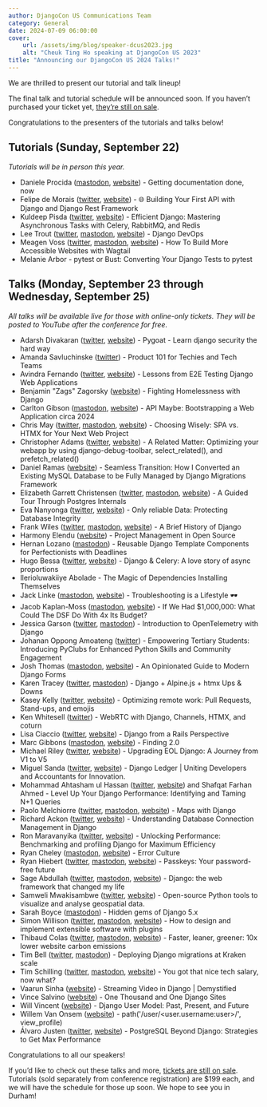 ```yaml
---
author: DjangoCon US Communications Team
category: General
date: 2024-07-09 06:00:00
cover:
    url: /assets/img/blog/speaker-dcus2023.jpg
    alt: "Cheuk Ting Ho speaking at DjangoCon US 2023"
title: "Announcing our DjangoCon US 2024 Talks!"
---
```


We are thrilled to present our tutorial and talk lineup!

The final talk and tutorial schedule will be announced soon. If you haven’t purchased your ticket yet, [they’re still on sale]({{site.ticket_link}}).

Congratulations to the presenters of the tutorials and talks below!

## Tutorials (Sunday, September 22)

_Tutorials will be in person this year._

- Daniele Procida ([mastodon](https://mastodon.online/@EvilDMP), [website](https://vurt.org)) - Getting documentation done, now
- Felipe de Morais ([twitter](https://twitter.com/felipedemorais_), [website](https://felipedemorais.com.br/)) - 🌐 Building Your First API with Django and Django Rest Framework
- Kuldeep Pisda ([twitter](https://twitter.com/kdpisda), [website](https://kdpisda.in/)) - Efficient Django: Mastering Asynchronous Tasks with Celery, RabbitMQ, and Redis
- Lee Trout ([twitter](https://twitter.com/thecodewritesme), [mastodon](https://hachyderm.io/@leet), [website](http://leetrout.com)) - Django DevOps
- Meagen Voss ([twitter](https://twitter.com/meagenvoss), [mastodon](https://fosstodon.org/@vossisboss), [website](https://www.meagenvoss.com/)) - How To Build More Accessible Websites with Wagtail
- Melanie Arbor  - pytest or Bust: Converting Your Django Tests to pytest

## Talks (Monday, September 23 through Wednesday, September 25)

_All talks will be available live for those with online-only tickets. They will be posted to YouTube after the conference for free._

- Adarsh Divakaran ([twitter](https://twitter.com/adarshd905), [website](https://blog.adarshd.dev)) - Pygoat - Learn django security the hard way
- Amanda Savluchinske ([twitter](https://twitter.com/afsavluchinske)) - Product 101 for Techies and Tech Teams
- Avindra Fernando ([twitter](https://twitter.com/avindrafernando), [website](https://taprobaneconsulting.tech/)) - Lessons from E2E Testing Django Web Applications
- Benjamin "Zags" Zagorsky ([website](https://zagaran.com/)) - Fighting Homelessness with Django
- Carlton Gibson ([mastodon](https://fosstodon.org/@carlton), [website](https://noumenal.es)) - API Maybe: Bootstrapping a Web Application circa 2024
- Chris May ([twitter](https://twitter.com/_chrismay), [mastodon](https://fosstodon.org/@_chrismay), [website](https://everydaysuperpowers.dev)) - Choosing Wisely: SPA vs. HTMX for Your Next Web Project
- Christopher Adams ([twitter](https://twitter.com/adamsc64), [website](http://christopheradams.info)) - A Related Matter: Optimizing your webapp by using django-debug-toolbar, select_related(), and prefetch_related()
- Daniel Ramas ([website](http://www.github.com/Daniel-Ramas)) - Seamless Transition: How I Converted an Existing MySQL Database to be Fully Managed by Django Migrations Framework
- Elizabeth Garrett Christensen ([twitter](https://twitter.com/sqlliz), [mastodon](https://fosstodon.org/@sqlliz), [website](https://www.crunchydata.com/blog/author/elizabeth-christensen)) - A Guided Tour Through Postgres Internals
- Eva Nanyonga ([twitter](https://twitter.com/evananyonga), [website](https://www.linkedin.com/in/eva-nanyonga-143b6b33/)) - Only reliable Data: Protecting Database Integrity
- Frank Wiles ([twitter](https://twitter.com/fwiles), [mastodon](https://frankwiles.social/@frank), [website](https://www.revsys.com)) - A Brief History of Django
- Harmony Elendu ([website](https://medium.com/harmonyelendu/)) - Project Management in Open Source
- Hernan Lozano ([mastodon](https://fosstodon.org/@hernantz)) - Reusable Django Template Components for Perfectionists with Deadlines
- Hugo Bessa ([twitter](https://twitter.com/hugoabessa), [website](https://bessa.me)) - Django & Celery: A love story of async proportions
- Ilerioluwakiiye Abolade - The Magic of Dependencies Installing Themselves
- Jack Linke ([mastodon](https://social.jacklinke.com/@jack), [website](https://jacklinke.com/)) - Troubleshooting is a Lifestyle 🕶️
- Jacob Kaplan-Moss ([mastodon](https://jacobian.org/@jacob), [website](https://jacobian.org/)) - If We Had $1,000,000: What Could The DSF Do With 4x Its Budget?
- Jessica Garson ([twitter](https://twitter.com/jessicagarson), [mastodon](https://macaw.social/@jessicagarson)) - Introduction to OpenTelemetry with Django
- Johanan Oppong Amoateng ([twitter](https://twitter.com/johanan2001)) - Empowering Tertiary Students: Introducing PyClubs for Enhanced Python Skills and Community Engagement
- Josh Thomas ([mastodon](https://joshthomas.dev/@josh), [website](https://joshthomas.dev)) - An Opinionated Guide to Modern Django Forms
- Karen Tracey ([twitter](https://twitter.com/km_tracey), [mastodon](https://fosstodon.org/@kmtracey)) - Django + Alpine.js + htmx Ups & Downs
- Kasey Kelly ([twitter](https://twitter.com/kaseykelly), [website](https://lincolnloop.com/)) - Optimizing remote work: Pull Requests, Stand-ups, and emojis
- Ken Whitesell ([twitter](https://twitter.com/KenWhitesell)) - WebRTC with Django, Channels, HTMX, and coturn
- Lisa Ciaccio ([twitter](https://twitter.com/LisaChacho), [website](https://www.lisachacho.com)) - Django from a Rails Perspective
- Marc Gibbons ([mastodon](https://mastodon.social/@marcgibbons), [website](https://marcgibbons.com)) - Finding 2.0
- Michael Riley ([twitter](https://twitter.com/ErriteRikez), [website](https://michaelriley.dev)) - Upgrading EOL Django: A Journey from V1 to V5
- Miguel Sanda ([twitter](https://twitter.com/elarroba), [website](https://www.miguelsanda.com)) - Django Ledger | Uniting Developers and Accountants for Innovation.
- Mohammad Ahtasham ul Hassan ([twitter](https://twitter.com/Iht_Malik), [website](https://aht007.github.io/personal-portfolio/)) and Shafqat Farhan Ahmed  - Level Up Your Django Performance: Identifying and Taming N+1 Queries
- Paolo Melchiorre ([twitter](https://twitter.com/pauloxnet), [mastodon](https://fosstodon.org/@paulox), [website](https://www.paulox.net/)) - Maps with Django
- Richard Ackon ([twitter](https://twitter.com/esquire_gh), [website](https://www.linkedin.com/in/richardackon/)) - Understanding Database Connection Management in Django
- Ron Maravanyika ([twitter](https://twitter.com/ronn_zw), [website](https://ronnzw.github.io/)) - Unlocking Performance: Benchmarking and profiling Django for Maximum Efficiency
- Ryan Cheley ([mastodon](https://mastodon.social/@ryancheley), [website](https://www.ryancheley.com/)) - Error Culture
- Ryan Hiebert ([twitter](https://twitter.com/ryanhiebert), [mastodon](https://fosstodon.org/@ryanhiebert), [website](http://ryanhiebert.com)) - Passkeys: Your password-free future
- Sage Abdullah ([twitter](https://twitter.com/laymonage), [mastodon](https://fosstodon.org/@laymonage), [website](https://laymonage.com)) - Django: the web framework that changed my life
- Samweli Mwakisambwe ([twitter](https://twitter.com/SamweliTwesa), [website](https://samweli.github.io/)) - Open-source Python tools to visualize and analyse geospatial data.
- Sarah Boyce ([mastodon](https://mastodon.social/@sarahboyce)) - Hidden gems of Django 5.x
- Simon Willison ([twitter](https://twitter.com/simonw), [mastodon](https://simonwillison.net/@simon), [website](https://simonwillison.net/)) - How to design and implement extensible software with plugins
- Thibaud Colas ([twitter](https://twitter.com/thibaud_colas), [mastodon](https://fosstodon.org/@thibaudcolas), [website](https://thib.me/)) - Faster, leaner, greener: 10x lower website carbon emissions
- Tim Bell ([twitter](https://twitter.com/timb07), [mastodon](https://chaos.social/@timb07)) - Deploying Django migrations at Kraken scale
- Tim Schilling ([twitter](https://twitter.com/CodenameTim), [mastodon](https://fosstodon.org/@CodenameTim), [website](https://www.better-simple.com/)) - You got that nice tech salary, now what?
- Vaarun Sinha ([website](https://www.linkedin.com/in/vaarun-sinha-674114230/)) - Streaming Video in Django | Demystified
- Vince Salvino ([website](https://www.codered.cloud/)) - One Thousand and One Django Sites
- Will Vincent ([website](https://learndjango.com)) - Django User Model: Past, Present, and Future
- Willem Van Onsem ([website](https://www.django-antipatterns.com/)) - path('/user/&lt;user.username:user&gt;/', view_profile)
- Álvaro Justen ([twitter](https://twitter.com/turicas), [website](https://brasil.io/)) - PostgreSQL Beyond Django: Strategies to Get Max Performance

Congratulations to all our speakers!

If you’d like to check out these talks and more, [tickets are still on sale]({{site.ticket_link}}). Tutorials (sold separately from conference registration) are $199 each, and we will have the schedule for those up soon. We hope to see you in Durham!
